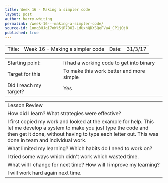 ```yaml
---
title: Week 16 - Making a simpler code
layout: post
author: harry.whiting
permalink: /week-16---making-a-simpler-code/
source-id: 1onq3HJqI7oWk5jR7DOI-LdUxhQDXSQeFVa4_CP1jOj8
published: true
---
```

<table>
  <tr>
    <td>Title:</td>
    <td>Week 16 - Making a simpler code</td>
    <td> Date:  </td>
    <td>31/3/17</td>
  </tr>
</table>


<table>
  <tr>
    <td>Starting point:</td>
    <td>Ii had a working code to get into binary</td>
  </tr>
  <tr>
    <td>Target for this </td>
    <td>To make this work better and more simple</td>
  </tr>
  <tr>
    <td>Did I reach my target? </td>
    <td>Yes</td>
  </tr>
</table>


<table>
  <tr>
    <td>Lesson Review</td>
  </tr>
  <tr>
    <td>How did I learn? What strategies were effective? </td>
  </tr>
  <tr>
    <td>I first copied my work and looked at the example for help. This let me develop a system to make you just type the code and then get it done, without having to type each letter out. This was done in team and individual work.</td>
  </tr>
  <tr>
    <td>What limited my learning? Which habits do I need to work on? </td>
  </tr>
  <tr>
    <td>I tried some ways which didn't work which wasted time.</td>
  </tr>
  <tr>
    <td>What will I change for next time? How will I improve my learning?</td>
  </tr>
  <tr>
    <td>I will work hard again next time.</td>
  </tr>
</table>



